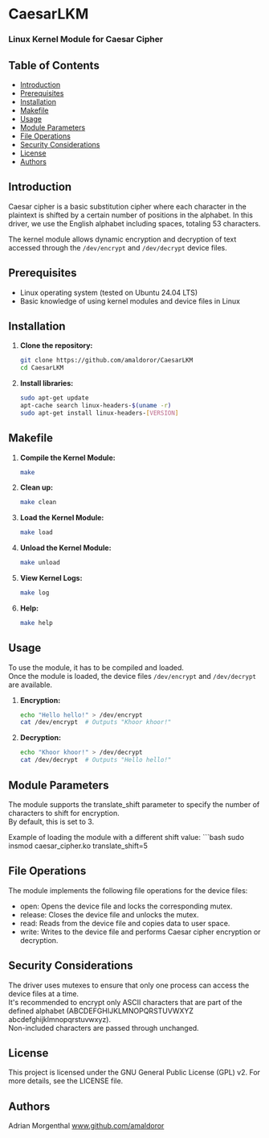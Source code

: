 
# CaesarLKM

### Linux Kernel Module for Caesar Cipher


## Table of Contents

- [Introduction](#introduction)
- [Prerequisites](#prerequisites)
- [Installation](#installation)
- [Makefile](#makefile)
- [Usage](#usage)
- [Module Parameters](#module-parameters)
- [File Operations](#file-operations)
- [Security Considerations](#security-considerations)
- [License](#license)
- [Authors](#authors)

## Introduction

Caesar cipher is a basic substitution cipher where each character in the plaintext is shifted by a certain number of positions in the alphabet. In this driver, we use the English alphabet including spaces, totaling 53 characters.

The kernel module allows dynamic encryption and decryption of text accessed through the <code>/dev/encrypt</code> and <code>/dev/decrypt</code> device files.

## Prerequisites

- Linux operating system (tested on Ubuntu 24.04 LTS)
- Basic knowledge of using kernel modules and device files in Linux

## Installation

1. **Clone the repository:** <br>
    ```bash
    git clone https://github.com/amaldoror/CaesarLKM
    cd CaesarLKM
   
2. **Install libraries:**<br>
    ```bash
    sudo apt-get update
    apt-cache search linux-headers-$(uname -r)
    sudo apt-get install linux-headers-[VERSION]

## Makefile

1. **Compile the Kernel Module:**<br>
    ```bash
    make
   
2. **Clean up:**<br>
    ```bash
    make clean

3. **Load the Kernel Module:**<br>
    ```bash
    make load
   
4. **Unload the Kernel Module:**<br>
    ```bash
    make unload
   
5. **View Kernel Logs:**<br>
    ```bash
    make log
   
6. **Help:**<br>
    ```bash
    make help

## Usage

To use the module, it has to be compiled and loaded.<br>
Once the module is loaded, the device files <code>/dev/encrypt</code> and <code>/dev/decrypt</code> are available.

1. **Encryption:**<br>
    ```bash
    echo "Hello hello!" > /dev/encrypt
    cat /dev/encrypt  # Outputs "Khoor khoor!"
    
2. **Decryption:**<br>
    ```bash
    echo "Khoor khoor!" > /dev/decrypt
    cat /dev/decrypt  # Outputs "Hello hello!"
    
## Module Parameters

The module supports the translate_shift parameter to specify the number of characters to shift for encryption.<br>
By default, this is set to 3.

Example of loading the module with a different shift value:
    ```bash
    sudo insmod caesar_cipher.ko translate_shift=5
   
## File Operations

The module implements the following file operations for the device files:

   - open: Opens the device file and locks the corresponding mutex.
   - release: Closes the device file and unlocks the mutex.
   - read: Reads from the device file and copies data to user space.
   - write: Writes to the device file and performs Caesar cipher encryption or decryption.

## Security Considerations

The driver uses mutexes to ensure that only one process can access the device files at a time.<br>
It's recommended to encrypt only ASCII characters that are part of the defined alphabet (ABCDEFGHIJKLMNOPQRSTUVWXYZ abcdefghijklmnopqrstuvwxyz).<br>
Non-included characters are passed through unchanged.
   
## License

This project is licensed under the GNU General Public License (GPL) v2. For more details, see the LICENSE file.

## Authors

Adrian Morgenthal
<url>www.github.com/amaldoror</url>


